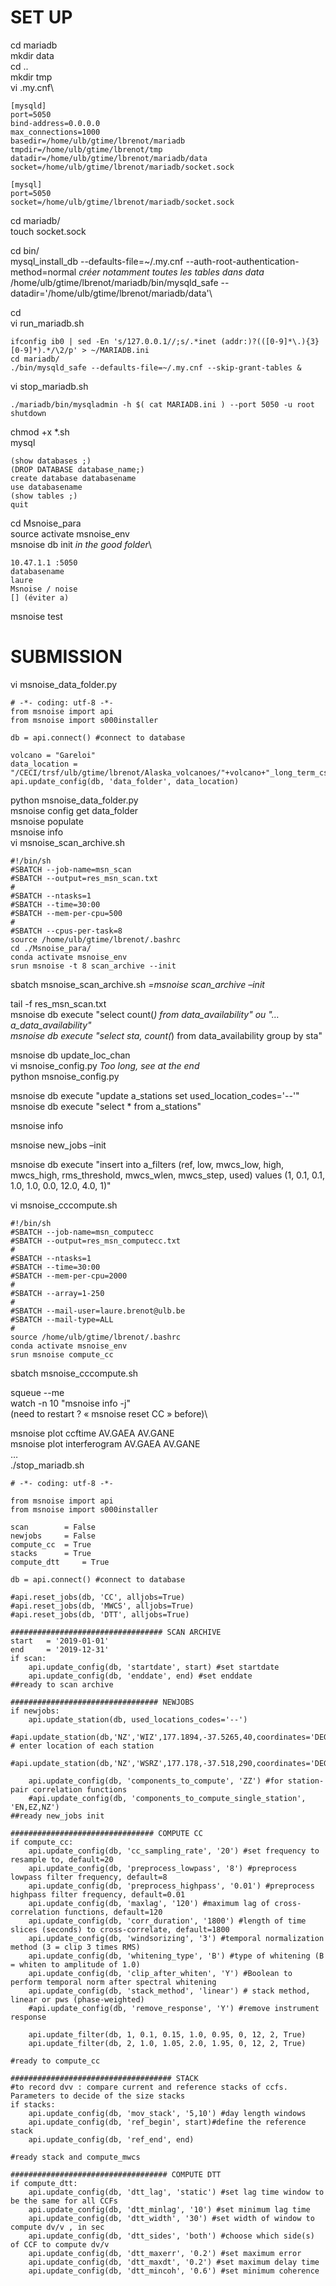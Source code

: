 # SET UP
cd mariadb\
mkdir data\
cd ..\
mkdir tmp\
vi .my.cnf\
```
[mysqld]
port=5050
bind-address=0.0.0.0
max_connections=1000
basedir=/home/ulb/gtime/lbrenot/mariadb
tmpdir=/home/ulb/gtime/lbrenot/tmp
datadir=/home/ulb/gtime/lbrenot/mariadb/data
socket=/home/ulb/gtime/lbrenot/mariadb/socket.sock

[mysql]
port=5050
socket=/home/ulb/gtime/lbrenot/mariadb/socket.sock
```
cd mariadb/ \
touch socket.sock 

cd bin/ \
mysql_install_db --defaults-file=~/.my.cnf --auth-root-authentication-method=normal    *créer notamment toutes les tables dans data*\
/home/ulb/gtime/lbrenot/mariadb/bin/mysqld_safe --datadir='/home/ulb/gtime/lbrenot/mariadb/data'\

cd\
vi run_mariadb.sh
```
ifconfig ib0 | sed -En 's/127.0.0.1//;s/.*inet (addr:)?(([0-9]*\.){3}[0-9]*).*/\2/p' > ~/MARIADB.ini
cd mariadb/
./bin/mysqld_safe --defaults-file=~/.my.cnf --skip-grant-tables &
```

vi stop_mariadb.sh
```
./mariadb/bin/mysqladmin -h $( cat MARIADB.ini ) --port 5050 -u root shutdown
```
chmod +x *.sh\
mysql
```
(show databases ;)
(DROP DATABASE database_name;)
create database databasename
use databasename
(show tables ;)
quit 
```

cd Msnoise_para\
source activate msnoise_env\
msnoise db init *in the good folder*\
```
10.47.1.1 :5050
databasename 
laure
Msnoise / noise
[] (éviter a)
```
msnoise test

# SUBMISSION
vi msnoise_data_folder.py 
```
# -*- coding: utf-8 -*-
from msnoise import api
from msnoise import s000installer

db = api.connect() #connect to database

volcano = "Gareloi"
data_location = "/CECI/trsf/ulb/gtime/lbrenot/Alaska_volcanoes/"+volcano+"_long_term_csn_ASY/data_"+volcano
api.update_config(db, 'data_folder', data_location) 
```
python msnoise_data_folder.py\
msnoise config get data_folder\
msnoise populate\
msnoise info\
vi msnoise_scan_archive.sh
```
#!/bin/sh
#SBATCH --job-name=msn_scan
#SBATCH --output=res_msn_scan.txt
#
#SBATCH --ntasks=1
#SBATCH --time=30:00
#SBATCH --mem-per-cpu=500
#
#SBATCH --cpus-per-task=8
source /home/ulb/gtime/lbrenot/.bashrc
cd ./Msnoise_para/
conda activate msnoise_env
srun msnoise -t 8 scan_archive --init
```
sbatch msnoise_scan_archive.sh			*=msnoise scan_archive –init*

tail -f res_msn_scan.txt\
msnoise db execute "select count(*) from data_availability" 	ou "… a_data_availability"\
msnoise db execute "select sta, count(*) from data_availability group by sta"


msnoise db update_loc_chan\
vi msnoise_config.py
*Too long, see at the end*\
python msnoise_config.py

msnoise db execute "update a_stations set used_location_codes='--'"\
msnoise db execute "select * from a_stations"

msnoise info

msnoise new_jobs –init

msnoise db execute "insert into a_filters (ref, low, mwcs_low, high, mwcs_high, rms_threshold, mwcs_wlen, mwcs_step, used) values (1, 0.1, 0.1, 1.0, 1.0, 0.0, 12.0, 4.0, 1)"

vi msnoise_cccompute.sh 
```
#!/bin/sh
#SBATCH --job-name=msn_computecc
#SBATCH --output=res_msn_computecc.txt
#
#SBATCH --ntasks=1
#SBATCH --time=30:00
#SBATCH --mem-per-cpu=2000
#
#SBATCH --array=1-250
#
#SBATCH --mail-user=laure.brenot@ulb.be
#SBATCH --mail-type=ALL
#
source /home/ulb/gtime/lbrenot/.bashrc
conda activate msnoise_env
srun msnoise compute_cc
```
sbatch msnoise_cccompute.sh 

squeue --me\
watch -n 10 "msnoise info -j"\
(need to restart ? « msnoise reset CC » before)\

msnoise plot ccftime AV.GAEA AV.GANE\
msnoise plot interferogram AV.GAEA AV.GANE\
…\
./stop_mariadb.sh





```
# -*- coding: utf-8 -*-

from msnoise import api
from msnoise import s000installer

scan 		= False
newjobs 	= False
compute_cc 	= True
stacks 		= True
compute_dtt 	= True

db = api.connect() #connect to database

#api.reset_jobs(db, 'CC', alljobs=True)
#api.reset_jobs(db, 'MWCS', alljobs=True)
#api.reset_jobs(db, 'DTT', alljobs=True)

################################## SCAN ARCHIVE
start 	= '2019-01-01'
end 	= '2019-12-31'
if scan:
    api.update_config(db, 'startdate', start) #set startdate
    api.update_config(db, 'enddate', end) #set enddate
##ready to scan archive

################################# NEWJOBS
if newjobs:
    api.update_station(db, used_locations_codes='--')
    #api.update_station(db,'NZ','WIZ',177.1894,-37.5265,40,coordinates='DEG') # enter location of each station
    #api.update_station(db,'NZ','WSRZ',177.178,-37.518,290,coordinates='DEG')

    api.update_config(db, 'components_to_compute', 'ZZ') #for station-pair correlation functions
    #api.update_config(db, 'components_to_compute_single_station', 'EN,EZ,NZ')
##ready new_jobs init

################################ COMPUTE CC
if compute_cc:
    api.update_config(db, 'cc_sampling_rate', '20') #set frequency to resample to, default=20
    api.update_config(db, 'preprocess_lowpass', '8') #preprocess lowpass filter frequency, default=8
    api.update_config(db, 'preprocess_highpass', '0.01') #preprocess highpass filter frequency, default=0.01
    api.update_config(db, 'maxlag', '120') #maximum lag of cross-correlation functions, default=120
    api.update_config(db, 'corr_duration', '1800') #length of time slices (seconds) to cross-correlate, default=1800
    api.update_config(db, 'windsorizing', '3') #temporal normalization method (3 = clip 3 times RMS)
    api.update_config(db, 'whitening_type', 'B') #type of whitening (B = whiten to amplitude of 1.0)
    api.update_config(db, 'clip_after_whiten', 'Y') #Boolean to perform temporal norm after spectral whitening
    api.update_config(db, 'stack_method', 'linear') # stack method, linear or pws (phase-weighted)
    #api.update_config(db, 'remove_response', 'Y') #remove instrument response

    api.update_filter(db, 1, 0.1, 0.15, 1.0, 0.95, 0, 12, 2, True)
    api.update_filter(db, 2, 1.0, 1.05, 2.0, 1.95, 0, 12, 2, True)

#ready to compute_cc

#################################### STACK
#to record dvv : compare current and reference stacks of ccfs. Parameters to decide of the size stacks
if stacks:
    api.update_config(db, 'mov_stack', '5,10') #day length windows
    api.update_config(db, 'ref_begin', start)#define the reference stack
    api.update_config(db, 'ref_end', end)

#ready stack and compute_mwcs

################################### COMPUTE DTT
if compute_dtt:
    api.update_config(db, 'dtt_lag', 'static') #set lag time window to be the same for all CCFs
    api.update_config(db, 'dtt_minlag', '10') #set minimum lag time
    api.update_config(db, 'dtt_width', '30') #set width of window to compute dv/v , in sec
    api.update_config(db, 'dtt_sides', 'both') #choose which side(s) of CCF to compute dv/v
    api.update_config(db, 'dtt_maxerr', '0.2') #set maximum error
    api.update_config(db, 'dtt_maxdt', '0.2') #set maximum delay time
    api.update_config(db, 'dtt_mincoh', '0.6') #set minimum coherence
```
